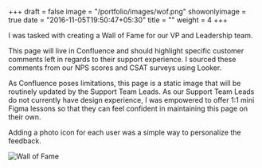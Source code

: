 +++
draft = false
image = "/portfolio/images/wof.png"
showonlyimage = true
date = "2016-11-05T19:50:47+05:30"
title = ""
weight = 4
+++

<!--more-->

I was tasked with creating a Wall of Fame for our VP and Leadership team. 

This page will live in Confluence and should highlight specific customer comments left in regards to their support experience. I sourced these comments from our NPS scores and CSAT surveys using Looker.

As Confluence poses limitations, this page is a static image that will be routinely updated by the Support Team Leads. As our Support Team Leads do not currently have design experience, I was empowered to offer 1:1 mini Figma lessons so that they can feel confident in maintaining this page on their own.

Adding a photo icon for each user was a simple way to personalize the feedback.


![Wall of Fame](/portfolio/images/V2.png)